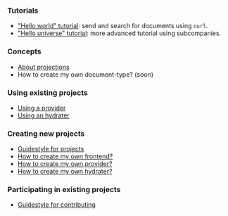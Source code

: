 ### Tutorials
* ["Hello world" tutorial](/guides/hello-world.html): send and search for documents using `curl`.
* ["Hello universe" tutorial](/guides/hello-world.html): more advanced tutorial using subcompanies.

### Concepts
* [About projections](/guides/projections.html)
* How to create my own document-type? (soon)

### Using existing projects
* [Using a provider](/guides/using/provider.html)
* [Using an hydrater](/guides/using/hydrater.html)

### Creating new projects
* [Guidestyle for projects](/contributing.html)
* [How to create my own frontend?](/guides/frontend.html)
* [How to create my own provider?](/guides/provider.html)
* [How to create my own hydrater?](/guides/hydrater.html)

### Participating in existing projects
* [Guidestyle for contributing](/contributing.html)

